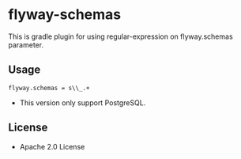 # flyway-schemas

This is gradle plugin for using regular-expression on flyway.schemas parameter.

## Usage

```
flyway.schemas = s\\_.+
```

- This version only support PostgreSQL.

## License

- Apache 2.0 License
